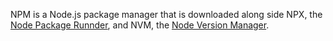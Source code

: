 
NPM is a Node.js package manager that is downloaded along side NPX, the [Node Package Runnder](npx.md), and NVM, the [Node Version Manager](nvm.md).
